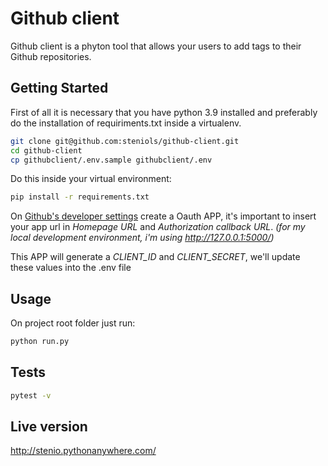 
# Github client

Github client is a phyton tool that allows your users to add tags to their Github repositories.

## Getting Started

First of all it is necessary that you have python 3.9 installed and preferably do the installation of requiriments.txt inside a virtualenv.

```bash
git clone git@github.com:steniols/github-client.git
cd github-client
cp githubclient/.env.sample githubclient/.env
```

Do this inside your virtual environment:

```bash
pip install -r requirements.txt
```

On [Github's developer settings](https://github.com/settings/developers) create a Oauth APP, it's important to insert your app url in *Homepage URL* and *Authorization callback URL*.
*(for my local development environment, i'm using http://127.0.0.1:5000/)*

This APP will generate a *CLIENT_ID* and *CLIENT_SECRET*, we'll update these values into the .env file

## Usage

On project root folder just run:

```bash
python run.py
```

## Tests

```bash
pytest -v
```

## Live version

http://stenio.pythonanywhere.com/
